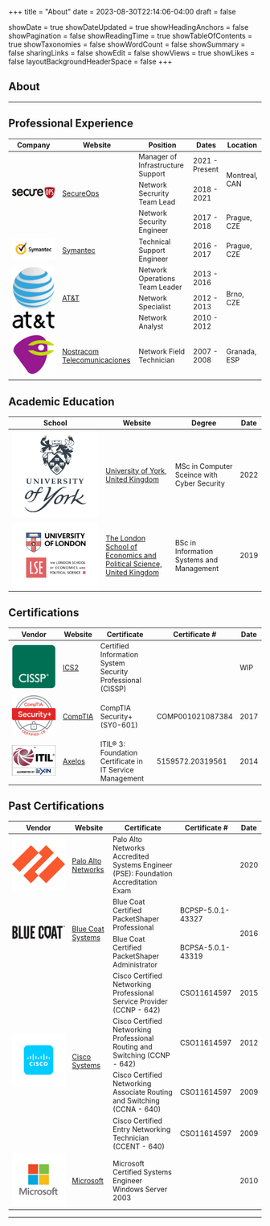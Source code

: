 +++
title = "About"
date = 2023-08-30T22:14:06-04:00
draft = false 

showDate = true
showDateUpdated = true
showHeadingAnchors = false
showPagination = false
showReadingTime = true
showTableOfContents = true
showTaxonomies = false 
showWordCount = false
showSummary = false
sharingLinks = false
showEdit = false
showViews = true
showLikes = false
layoutBackgroundHeaderSpace = false
+++
## About 

---

## Professional Experience  
<table>
    <thead>
        <tr>
            <th>Company</th>
            <th>Website</th>
            <th>Position</th>
            <th>Dates</th>
            <th>Location</th>
        </tr>
    </thead>
    <tbody>
        <tr>
            <td rowspan=4><img class="customEntitityLogo" src="sops.png"/></td>
            <td rowspan=4><a href="https://secureops.com/" target="_blank">SecureOps</a></td>
        </tr>
           <tr>
            <td>Manager of Infrastructure Support</td>
            <td>2021 - Present</td>
             <td rowspan=2>Montreal,<br>CAN</td>
        </tr>
        <tr>
            <td>Network Secrurity Team Lead</td>
            <td>2018 - 2021</td>
         </tr>
        <tr>
            <td>Network Security Engineer</td>
            <td>2017 - 2018</td>
             <td>Prague, <br>CZE</td>
        <tr>
            <td><img class="customEntitityLogo" src="symantec.png"/></td>
            <td><a href="https://www.broadcom.com/products/cybersecurity" target="_blank">Symantec</a></td>
            <td>Technical Support Engineer</td>
            <td>2016 - 2017</td>
            <td>Prague,<br>CZE</td>
        </tr>
         <tr>
            <td rowspan=4><img class="customEntitityLogo" src="att.png"/></td>
            <td rowspan=4><a href="https://www.att.com/" target="_blank">AT&T</a></td>
        </tr>
        <tr>
            <td>Network Operations Team Leader</td>
            <td>2013 - 2016</td>
             <td rowspan=3>Brno, <br>CZE</td>
        </tr>
        <tr>
            <td>Network Specialist</td>
            <td>2012 - 2013</td>
         </tr>
        <tr>
            <td>Network Analyst</td>
            <td>2010 - 2012</td>
        </tr>
           <tr>
            <td><img class="customEntitityLogo" src="nostracom.png"/></td>
            <td><a href="https://www.crunchbase.com/organization/nostracom-telecomunicaciones target="_blank">Nostracom Telecomunicaciones</a></td>
            <td>Network Field Technician</td>
            <td>2007 - 2008</td>
            <td>Granada, ESP</td>
        </tr> 
    </tbody>
</table>

## Academic Education
<table>
    <thead>
        <tr>
            <th>School</th>
            <th>Website</th>
            <th>Degree</th>
            <th>Date</th>
        </tr>
    </thead>
    <tbody>
        <tr>
            <td><img class="customEntitityLogo" style="background-color:transparent"  src="uoy.png"/></td>
            <td><a href="https://www.york.ac.uk/" target="_blank">University of York, United Kingdom</a></td>
            <td>MSc in Computer Sceince with Cyber Security</td>
            <td>2022</td>
        </tr>
        <tr>
            <td><img class="customEntitityLogo" style="background-color:transparent" src="uol.png"/></td>
            <td><a href="https://www.london.ac.uk" target="_blank">The London School of Economics and Political Science, United Kingdom</a></td>
            <td>BSc in Information Systems and Management</td>
            <td>2019</td>
        </tr>
    </tbody>
</table>

## Certifications 

<table>
    <thead>
        <tr>
            <th>Vendor</th>
            <th>Website</th>
            <th>Certificate</th>
            <th>Certificate #</th>
            <th>Date</th>
        </tr>
    </thead>
    <tbody>
        <tr>
            <td ><img class="customEntitityLogo" style="background-color:transparent"  src="cissp.png"/></td>
            <td ><a href="https://www.isc2.org/certifications/cissp/" target="_blank">ICS2</a></td>   
           <td>Certified Information System Security Professional (CISSP)</td>
            <td></td>
            <td >WIP</td>   
        </tr>
         <tr>
            <td ><img class="customEntitityLogo" style="background-color:transparent"  src="comptia.png"/></td>
            <td ><a href="hhttps://www.comptia.org/" target="_blank">CompTIA</a></td>   
           <td>CompTIA Security+ (SY0-601)</td>
            <td>COMP001021087384</td>
            <td >2017</td>   
        </tr>
        <tr>
            <td><img class="customEntitityLogo" style="background-color:transparent"  src="itil.png"/></td>
            <td><a href="https://www.axelos.com/certifications/itil-service-management" target="_blank">Axelos</a></td>   
           <td>ITIL® 3: Foundation Certificate in IT Service Management</td>
            <td>5159572.20319561</td>
            <td >2014</td>   
        </tr>  
    </tbody>
</table>

## Past Certifications 

<table>
    <thead>
        <tr>
            <th>Vendor</th>
            <th>Website</th>
            <th>Certificate</th>
            <th>Certificate #</th>
            <th>Date</th>
        </tr>
    </thead>
    <tbody>
           <tr>
            <td ><img class="customEntitityLogo" style="background-color:transparent"  src="palo.png"/></td>
            <td ><a href="https://www.paloaltonetworks.com/ target="_blank">Palo Alto Networks</a></td>   
           <td>Palo Alto Networks Accredited Systems Engineer (PSE): Foundation Accreditation Exam</td>
            <td></td>
            <td >2020</td>   
        </tr>
      <tr>
            <td rowspan=3><img class="customEntitityLogo" style="background-color:transparent"  src="bluecoat.png"/></td>
            <td rowspan=3><a href="https://www.broadcom.com/products/cybersecurity" target="_blank">Blue Coat Systems</a></td>   
        </tr>
        <tr>
            <td>Blue Coat Certified PacketShaper Professional</td>
            <td>BCPSP-5.0.1-43327</td>
            <td rowspan=2>2016</td>   
        </tr>
        <tr>
            <td>Blue Coat Certified PacketShaper Administrator</td>
            <td>BCPSA-5.0.1-43319</td>
        </tr>
        <tr>
            <td rowspan=5><img class="customEntitityLogo" style="background-color:transparent"  src="cisco.png"/></td>
            <td rowspan=5><a href="https://www.cisco.com/" target="_blank">Cisco Systems</a></td>   
        </tr>
        <tr>
            <td>Cisco Certified Networking Professional Service Provider (CCNP - 642)</td>
            <td>CSO11614597</td>
            <td >2015</td>   
        </tr>
        <tr>
            <td>Cisco Certified Networking Professional Routing and Switching (CCNP - 642)</td>
            <td>CSO11614597</td>
            <td >2012</td>   
        </tr>
        <tr>
            <td>Cisco Certified Networking Associate Routing and Switching (CCNA - 640)</td>
            <td>CSO11614597</td>
            <td >2009</td>   
        </tr>
        <tr>    
            <td>Cisco Certified Entry Networking Technician (CCENT - 640)</td>
            <td>CSO11614597</td>
             <td>2009</td>
         </tr>
           <tr>
            <td ><img class="customEntitityLogo" style="background-color:transparent"  src="microsoft.png"/></td>
            <td ><a href="https://www.microsoft.com/" target="_blank">Microsoft</a></td>   
           <td>Microsoft Certified Systems Engineer Windows Server 2003</td>
            <td></td>
            <td >2010</td>   
        </tr>
    </tbody>
</table>

---